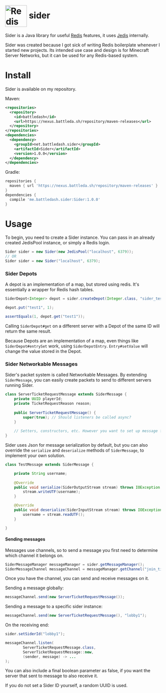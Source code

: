 # <img align="center" src="https://i.battleda.sh/7a727a2213355927dab19f8bec935885.png" alt="Redis Logo" width="70"> sider

Sider is a Java library for useful [Redis](https://redis.io/) features, it uses [Jedis](https://github.com/redis/jedis/) internally.

Sider was created because I got sick of writing Redis boilerplate whenever I started new projects.
Its intended use case and design is for Minecraft Server Networks, but it can be used for any Redis-based system.

# Install

Sider is available on my repository.

Maven:
```xml
<repositories>
  <repository>
    <id>battledash</id>
    <url>https://nexus.battleda.sh/repository/maven-releases</url>
  </repository>
</repositories>
<dependencies>
  <dependency>
    <groupId>net.battledash.sider</groupId>
    <artifactId>Sider</artifactId>
    <version>1.0.0</version>
  </dependency>
</dependencies>
```

Gradle:
```groovy
repositories {
  maven { url 'https://nexus.battleda.sh/repository/maven-releases' }
}
dependencies {
  compile 'me.battledash.sider:Sider:1.0.0'
}
```

# Usage

To begin, you need to create a Sider instance. You can pass in an already created JedisPool instance,
or simply a Redis login.

```java
Sider sider = new Sider(new JedisPool("localhost", 6379));
// OR
Sider sider = new Sider("localhost", 6379);
```

### Sider Depots

A depot is an implementation of a map, but stored using redis. It's essentially a wrapper for Redis hash tables.
```java
SiderDepot<Integer> depot = sider.createDepot(Integer.class, "sider_test");

depot.put("test1", 1);

assertEquals(1, depot.get("test1"));
```

Calling `SiderDepot#get` on a different server with a Depot of the same ID will return the same result.

Because Depots are an implementation of a map, even things like `SiderDepot#entrySet` work, using `SiderDepotEntry`. `Entry#setValue` will change the value stored in the Depot.

### Sider Networkable Messages

Sider's packet system is called Networkable Messages. By extending `SiderMessage`, you can easily create packets to send to different servers running Sider.

```java
class ServerTicketRequestMessage extends SiderMessage {
    private UUID playerId;
    private TicketRequestReason reason;
    
    public ServerTicketRequestMessage() {
        super(true); // Should listeners be called async?
    }
    
    // Setters, constructors, etc. However you want to set up message fields.
}
```

Sider uses Json for message serialization by default, but you can also override the `serialize` and `deserialize` methods of `SiderMessage`, to implement your own solution.

```java
class TestMessage extends SiderMessage {

    private String username;
    
    @Override
    public void serialize(SiderOutputStream stream) throws IOException {
        stream.writeUTF(username);
    }

    @Override
    public void deserialize(SiderInputStream stream) throws IOException {
        username = stream.readUTF();
    }

}
```

#### Sending messages

Messages use channels, so to send a message you first need to determine which
channel it belongs on.

```java
SiderMessageManager messageManager = sider.getMessageManager();
SiderMessageChannel messageChannel = messageManager.getChannel("join_ticketing");
```

Once you have the channel, you can send and receive messages on it.

Sending a message globally:
```java
messageChannel.send(new ServerTicketRequestMessage());
```

Sending a message to a specific sider instance:
```java
messageChannel.send(new ServerTicketRequestMessage(), "lobby1");
```

On the receiving end:
```java
sider.setSiderId("lobby1");

messageChannel.listen(
        ServerTicketRequestMessage.class,
        ServerTicketRequestMessage::new,
        (sender, message) -> ...
);
```

You can also include a final boolean parameter as false, if you want the server that sent to message to also receive it.

If you do not set a Sider ID yourself, a random UUID is used.
